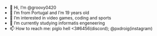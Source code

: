 - 👋 Hi, I’m @groovy0420
- 🏴 I’m from Portugal and I’m 19 years old
- 👀 I’m interested in video games, coding and sports
- 🌱 I’m currently studying informatis engeneering
- 📫 How to reach me: piglo hell <3#6456(discord); @pxdroig(instagram)


